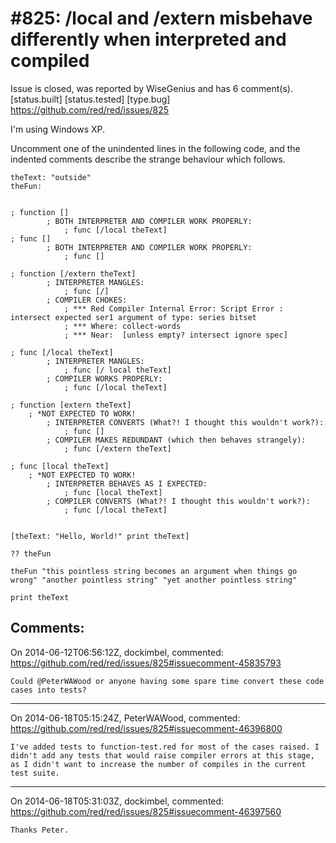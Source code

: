 
#825: /local and /extern misbehave differently when interpreted and compiled
================================================================================
Issue is closed, was reported by WiseGenius and has 6 comment(s).
[status.built] [status.tested] [type.bug]
<https://github.com/red/red/issues/825>

I'm using Windows XP.

Uncomment one of the unindented lines in the following code, and the indented comments describe the strange behaviour which follows.

```
theText: "outside"
theFun:


; function []
        ; BOTH INTERPRETER AND COMPILER WORK PROPERLY:
            ; func [/local theText]
; func []
        ; BOTH INTERPRETER AND COMPILER WORK PROPERLY:
            ; func []

; function [/extern theText]
        ; INTERPRETER MANGLES:
            ; func [/]
        ; COMPILER CHOKES:
            ; *** Red Compiler Internal Error: Script Error : intersect expected ser1 argument of type: series bitset
            ; *** Where: collect-words
            ; *** Near:  [unless empty? intersect ignore spec]

; func [/local theText]
        ; INTERPRETER MANGLES:
            ; func [/ local theText]
        ; COMPILER WORKS PROPERLY:
            ; func [/local theText]

; function [extern theText]
    ; *NOT EXPECTED TO WORK!
        ; INTERPRETER CONVERTS (What?! I thought this wouldn't work?):
            ; func []
        ; COMPILER MAKES REDUNDANT (which then behaves strangely):
            ; func [/extern theText]

; func [local theText]
    ; *NOT EXPECTED TO WORK!
        ; INTERPRETER BEHAVES AS I EXPECTED:
            ; func [local theText]
        ; COMPILER CONVERTS (What?! I thought this wouldn't work?):
            ; func [/local theText]


[theText: "Hello, World!" print theText]

?? theFun

theFun "this pointless string becomes an argument when things go wrong" "another pointless string" "yet another pointless string"

print theText

```



Comments:
--------------------------------------------------------------------------------

On 2014-06-12T06:56:12Z, dockimbel, commented:
<https://github.com/red/red/issues/825#issuecomment-45835793>

    Could @PeterWAWood or anyone having some spare time convert these code cases into tests?

--------------------------------------------------------------------------------

On 2014-06-18T05:15:24Z, PeterWAWood, commented:
<https://github.com/red/red/issues/825#issuecomment-46396800>

    I've added tests to function-test.red for most of the cases raised. I didn't add any tests that would raise compiler errors at this stage, as I didn't want to increase the number of compiles in the current test suite.

--------------------------------------------------------------------------------

On 2014-06-18T05:31:03Z, dockimbel, commented:
<https://github.com/red/red/issues/825#issuecomment-46397560>

    Thanks Peter.

